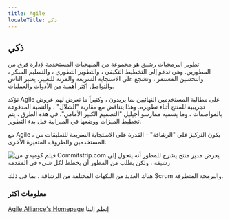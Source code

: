```yaml
---
title: Agile
localeTitle: ذكي
---
```

## ذكي

تطوير البرمجيات رشيق هو مجموعة من المنهجيات المستخدمة لإدارة فرق من المطورين. وهي تدعو إلى التخطيط التكيفي ، والتطوير التطوري ، والتسليم المبكر ، والتحسين المستمر ، وتشجع على الاستجابة السريعة والمرنة للتغيير. يعتبر الناس والتواصل أكثر أهمية من الأدوات والعمليات.

تؤكد Agile على مطالبة المستخدمين النهائيين بما يريدون ، وكثيراً ما تعرض لهم عروض تجريبية للمنتج أثناء تطويره. وهذا يتناقض مع مقاربة "الشلال" ، والتنمية المدفوعة بالمواصفات ، وما يسميه ممارسو أجيليل "التصميم الكبير الأمامي". في هذه الطرق ، يتم تخطيط الميزات ووضعها في الميزانية قبل بدء التطوير.

مع Agile ، يكون التركيز على "الرشاقة" - القدرة على الاستجابة السريعة للتعليقات من المستخدمين والظروف المتغيرة الأخرى.

![فيلم كوميدي من Commitstrip.com يعرض مدير منتج يشرح للمطور أنه يتحول إلى رشيقة ، ولكن يطلب من المطور أن يخطط لكل شيء في المقدمة](https://www.commitstrip.com/wp-content/uploads/2017/01/Strip-Budegt-fixe-pour-projet-flexible-english650-final.jpg)

هناك العديد من النكهات المختلفة من الرشاقة ، بما في ذلك Scrum والبرمجة المتطرفة.

### معلومات اكثر

[Agile Alliance's Homepage](https://www.agilealliance.org/)
إنظم إلينا
